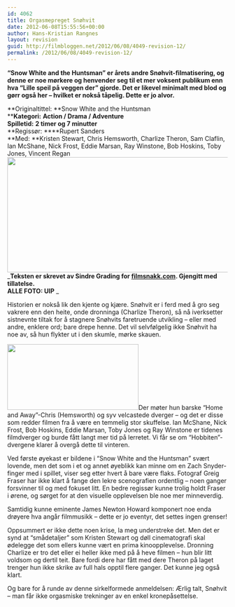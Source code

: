 ```yaml
---
id: 4062
title: Orgasmepreget Snøhvit
date: 2012-06-08T15:55:56+00:00
author: Hans-Kristian Rangnes
layout: revision
guid: http://filmbloggen.net/2012/06/08/4049-revision-12/
permalink: /2012/06/08/4049-revision-12/
---
```

**“Snow White and the Huntsman” er årets andre Snøhvit-filmatisering, og denne er noe mørkere og henvender seg til et mer voksent publikum enn hva “Lille speil på veggen der” gjorde. Det er likevel minimalt med blod og gørr også her – hvilket er nokså tåpelig. Dette er jo alvor.<!--more-->**

**Originaltittel: **Snow White and the Huntsman  
****Kategori:** **Action / Drama / Adventure**  
**Spilletid:** **2 timer og 7 minutter**  
**Regissør: ****Rupert Sanders  
**Med: **Kristen Stewart, Chris Hemsworth, Charlize Theron, Sam Claflin, Ian McShane, Nick Frost, Eddie Marsan, Ray Winstone, Bob Hoskins, Toby Jones, Vincent Regan  
<a href="http://filmbloggen.net/?attachment_id=4050" rel="attachment wp-att-4050"><img class="alignnone size-large wp-image-4050" src="http://filmbloggen.net/wp-content/uploads//2012/06/snow-white-620x263.jpg" alt="" width="620" height="263" /></a>  
_**Teksten er skrevet av Sindre Grading for <a href="http://filmsnakk.com" target="_blank">filmsnakk.com</a>. Gjengitt med tillatelse.**  
**ALLE FOTO: UIP** _

Historien er nokså lik den kjente og kjære. Snøhvit er i ferd med å gro seg vakrere enn den heite, onde dronninga (Charlize Theron), så nå iverksetter sistnevnte tiltak for å stagnere Snøhvits faretruende utvikling – eller med andre, enklere ord; bare drepe henne. Det vil selvfølgelig ikke Snøhvit ha noe av, så hun flykter ut i den skumle, mørke skauen.

<div>
  <p>
    <a href="http://myoscaropinion.files.wordpress.com/2012/06/11.jpg"><img class="alignright" src="http://myoscaropinion.files.wordpress.com/2012/06/11.jpg?w=300&h=150" alt="" width="300" height="150" /></a>Der møter hun barske “Home and Away”-Chris (Hemsworth) og syv velcastede dverger – og det er disse som redder filmen fra å være en temmelig stor skuffelse. Ian McShane, Nick Frost, Bob Hoskins, Eddie Marsan, Toby Jones og Ray Winstone er tidenes filmdverger og burde fått langt mer tid på lerretet. Vi får se om “Hobbiten”-dvergene klarer å overgå dette til vinteren.
  </p>
  
  <p>
    Ved første øyekast er bildene i “Snow White and the Huntsman” svært lovende, men det som i et og annet øyeblikk kan minne om en Zach Snyder-finger med i spillet, viser seg etter hvert å bare være flaks. Fotograf Greig Fraser har ikke klart å fange den lekre scenografien ordentlig – noen ganger forsvinner til og med fokuset litt. En bedre regissør kunne trolig holdt Fraser i ørene, og sørget for at den visuelle opplevelsen ble noe mer minneverdig.
  </p>
</div>

Samtidig kunne eminente James Newton Howard komponert noe enda drøyere hva angår filmmusikk – dette er jo eventyr, det settes ingen grenser!

Oppsummert er ikke dette noen krise, la meg understreke det. Men det er synd at “smådetaljer” som Kristen Stewart og døll cinematografi skal ødelegge det som ellers kunne vært en prima kinoopplevelse. Dronning Charlize er tro det eller ei heller ikke med på å heve filmen – hun blir litt voldsom og dertil teit. Bare fordi dere har fått med dere Theron på laget trenger hun ikke skrike av full hals opptil flere ganger. Det kunne jeg også klart.

Og bare for å runde av denne sirkelformede anmeldelsen: Ærlig talt, Snøhvit – man får ikke orgasmiske trekninger av en enkel kronepåsettelse.